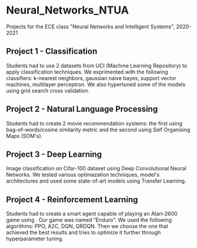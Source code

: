 # Neural_Networks_NTUA
Projects for the ECE class "Neural Networks and Intelligent Systems", 2020-2021

## Project 1 - Classification
Students had to use 2 datasets from UCI (Machine Learning Repository) to apply classification techniques. We exprimented with the following classifiers: k-nearest neighbors, gaussian naive bayes, support vector machines, multilayer perceptron. We also hypertuned some of the models using grid search cross validation.

## Project 2 - Natural Language Processing
Students had to create 2 movie recommendation systems: the first using bag-of-words/cosine similarity metric and the second using Self Organising Maps (SOM's).

## Project 3 - Deep Learning
Image classification on Cifar-100 dataset using Deep Convolutional Neural Networks. We tested various optimazation techniques, model's architectures and used some state-of-art models using Transfer Learning.

## Project 4 - Reinforcement Learning
Students had to create a smart agent capable of playing an Atari-2600 game using . Our game was named "Enduro". We used the following algorithms: PPO, A2C, DQN, QRDQN. Then we choose the one that achieved the best results and tries to optimize it further through hyperparameter tuning.
